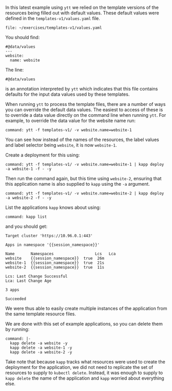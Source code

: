 In this latest example using ``ytt`` we relied on the template versions of the
resources being filled out with default values. These default values were
defined in the ``templates-v1/values.yaml`` file.

```editor:open-file
file: ~/exercises/templates-v1/values.yaml
```

You should find:

```
#@data/values
---
website:
  name: website
```

The line:

```
#@data/values
```

is an annotation interpreted by ``ytt`` which indicates that this file
contains defaults for the input data values used by these templates.

When running ``ytt`` to process the template files, there are a number of ways
you can override the default data values. The easiest to access of these is to
override a data value directly on the command line when running ``ytt``. For
example, to override the data value for the website name run:

```terminal:execute
command: ytt -f templates-v1/ -v website.name=website-1
```

You can see how instead of the names of the resources, the label values and
label selector being ``website``, it is now ``website-1``.

Create a deployment for this using:

```terminal:execute
command: ytt -f templates-v1/ -v website.name=website-1 | kapp deploy -a website-1 -f - -y
```

Then run the command again, but this time using ``website-2``, ensuring that
this application name is also supplied to ``kapp`` using the ``-a`` argument.

```terminal:execute
command: ytt -f templates-v1/ -v website.name=website-2 | kapp deploy -a website-2 -f - -y
```

List the applications ``kapp`` knows about using:

```terminal:execute
command: kapp list
```

and you should get:

```
Target cluster 'https://10.96.0.1:443'

Apps in namespace '{{session_namespace}}'

Name       Namespaces                  Lcs   Lca  
website    {{session_namespace}}  true  26m  
website-1  {{session_namespace}}  true  21s  
website-2  {{session_namespace}}  true  11s  

Lcs: Last Change Successful
Lca: Last Change Age

3 apps

Succeeded
```

We were thus able to easily create multiple instances of the application
from the same template resource files.

We are done with this set of example applications, so you can delete them
by running:

```terminal:execute
command: |-
  kapp delete -a website -y
  kapp delete -a website-1 -y
  kapp delete -a website-2 -y
```

Take note that because ``kapp`` tracks what resources were used to create the
deployment for the application, we did not need to replicate the set of
resources to supply to ``kubectl delete``. Instead, it was enough to supply to
``kapp delete`` the name of the application and ``kapp`` worried about
everything else.
